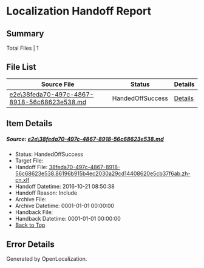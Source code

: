 # <a name='report-top'></a> Localization Handoff Report

## Summary
 Total Files | 1

## File List
 Source File | Status | Details 
 ----------- | ------ | ------- 
 [e2e\38feda70-497c-4867-8918-56c68623e538.md](https://github.com/OpenLocalizationTestOrg/ol-test0/blob/5006bcc92c6ed0b78b2fb4708654cbee73c0004d/e2e/38feda70-497c-4867-8918-56c68623e538.md) | HandedOffSuccess | [Details](#dacd33b373856df2ddf778843845463c279fb6445)

## Item Details
##### <a name='dacd33b373856df2ddf778843845463c279fb6445'></a> Source: [e2e\38feda70-497c-4867-8918-56c68623e538.md](https://github.com/OpenLocalizationTestOrg/ol-test0/blob/5006bcc92c6ed0b78b2fb4708654cbee73c0004d/e2e/38feda70-497c-4867-8918-56c68623e538.md)
* Status: HandedOffSuccess
* Target File: 
* Handoff File: [38feda70-497c-4867-8918-56c68623e538.86196b915b4ec2030a29cd14408620e5cb37f6ab.zh-cn.xlf](https://github.com/OpenLocalizationTestOrg/ol-test0-handoff/blob/bcfa052632f967bd5100ac22f1029a6607c12edb/ol-handoff/OpenLocalizationTestOrg/ol-test0-zhcn/shujia/ht/38feda70-497c-4867-8918-56c68623e538.86196b915b4ec2030a29cd14408620e5cb37f6ab.zh-cn.xlf)
* Handoff Datetime: 2016-10-21 08:50:38
* Handoff Reason: Include
* Archive File: 
* Archive Datetime: 0001-01-01 00:00:00
* Handback File: 
* Handback Datetime: 0001-01-01 00:00:00
* [Back to Top](#report-top)


## Error Details

Generated by OpenLocalization.
